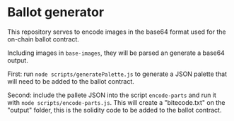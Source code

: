 # Ballot generator


This repository serves to encode images in the base64 format used for the on-chain ballot contract. 

Including images in `base-images`, they will be parsed an generate a base64 output.

First: run `node scripts/generatePalette.js` to generate a JSON palette that will need to be added to the ballot contract.

Second: include the pallete JSON into the script `encode-parts` and run it with `node scripts/encode-parts.js`. This will create a "bitecode.txt" on the "output" folder, this is the solidity code to be added to the ballot contract.


